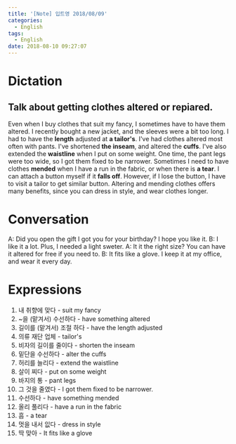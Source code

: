 ```yaml
---
title: '[Note] 입트영 2018/08/09'
categories:
  - English
tags:
  - English
date: 2018-08-10 09:27:07
---
```


# Dictation
## Talk about getting clothes altered or repiared.
Even when I buy clothes that suit my fancy, I sometimes have to have them altered. I recently bought a new jacket, and the sleeves were a bit too long. I had to have the **length** adjusted at **a tailor's**. I've had clothes altered most often with pants. I've shortened **the inseam**, and altered the **cuffs**. I've also extended the **waistline** when I put on some weight. One time, the pant legs were too wide, so I got them fixed to be narrower. Sometimes I need to have clothes **mended** when I have a run in the fabric, or when there is **a tear**. I can attach a button myself if it **falls off**. However, if I lose the button, I have to visit a tailor to get similar button. Altering and mending clothes offers many benefits, since you can dress in style, and wear clothes longer.


# Conversation
A: Did you open the gift I got you for your birthday? I hope you like it.
B: I like it a lot. Plus, I needed a light sweter.
A: It it the right size? You can have it altered for free if you need to. 
B: It fits like a glove. I keep it at my office, and wear it every day.


# Expressions
1. 내 취향에 맞다 - suit my fancy
2. ~을 (맡겨서) 수선하다 - have something altered
3. 길이를 (맡겨서) 조절 하다 - have the length adjusted 
4. 의류 재단 업체 - tailor's
5. 비자의 길이를 줄이다 - shorten the inseam
6. 밑단을 수선하다 - alter the cuffs
7. 허리를 늘리다 - extend the waistline
8. 살이 찌다 - put on some weight
9. 바지의 통 - pant legs
10. 그 것을 줄였다 - I got them fixed to be narrower.
11. 수선하다 - have something mended
12. 올리 풀리다 - have a run in the fabric
13. 흠 - a tear
14. 멋을 내서 잆다 - dress in style
15. 딱 맞아 - It fits like a glove